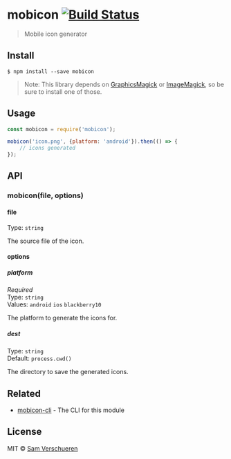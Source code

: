 # mobicon [![Build Status](https://travis-ci.org/SamVerschueren/mobicon.svg?branch=master)](https://travis-ci.org/SamVerschueren/mobicon)

> Mobile icon generator


## Install

```
$ npm install --save mobicon
```

> Note: This library depends on [GraphicsMagick](http://www.graphicsmagick.org/) or [ImageMagick](http://www.imagemagick.org/), so be sure to install one of those.


## Usage

```js
const mobicon = require('mobicon');

mobicon('icon.png', {platform: 'android'}).then(() => {
    // icons generated
});
```


## API

### mobicon(file, options)

#### file

Type: `string`

The source file of the icon.

#### options

##### platform

*Required*  
Type: `string`  
Values: `android` `ios` `blackberry10`

The platform to generate the icons for.

##### dest

Type: `string`  
Default: `process.cwd()`

The directory to save the generated icons.


## Related

- [mobicon-cli](https://github.com/SamVerschueren/mobicon-cli) - The CLI for this module


## License

MIT © [Sam Verschueren](http://github.com/SamVerschueren)
